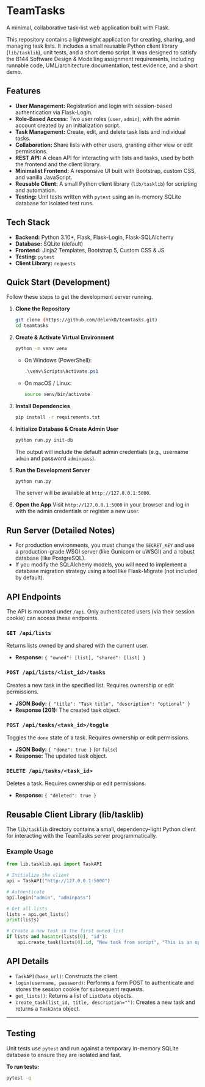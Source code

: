 # TeamTasks

A minimal, collaborative task-list web application built with Flask.

This repository contains a lightweight application for creating, sharing, and managing task lists. It includes a small reusable Python client library (`lib/tasklib`), unit tests, and a short demo script. It was designed to satisfy the B144 Software Design & Modelling assignment requirements, including runnable code, UML/architecture documentation, test evidence, and a short demo.

## Features

-   **User Management:** Registration and login with session-based authentication via Flask-Login.
-   **Role-Based Access:** Two user roles (`user`, `admin`), with the admin account created by an initialization script.
-   **Task Management:** Create, edit, and delete task lists and individual tasks.
-   **Collaboration:** Share lists with other users, granting either view or edit permissions.
-   **REST API:** A clean API for interacting with lists and tasks, used by both the frontend and the client library.
-   **Minimalist Frontend:** A responsive UI built with Bootstrap, custom CSS, and vanilla JavaScript.
-   **Reusable Client:** A small Python client library (`lib/tasklib`) for scripting and automation.
-   **Testing:** Unit tests written with `pytest` using an in-memory SQLite database for isolated test runs.

## Tech Stack

-   **Backend:** Python 3.10+, Flask, Flask-Login, Flask-SQLAlchemy
-   **Database:** SQLite (default)
-   **Frontend:** Jinja2 Templates, Bootstrap 5, Custom CSS & JS
-   **Testing:** `pytest`
-   **Client Library:** `requests`


## Quick Start (Development)

Follow these steps to get the development server running.

1.  **Clone the Repository**
    ```bash
    git clone (https://github.com/delxnkD/teamtasks.git)
    cd teamtasks
    ```

2.  **Create & Activate Virtual Environment**
    ```bash
    python -m venv venv
    ```
    * On Windows (PowerShell):
        ```powershell
        .\venv\Scripts\Activate.ps1
        ```
    * On macOS / Linux:
        ```bash
        source venv/bin/activate
        ```

3.  **Install Dependencies**
    ```bash
    pip install -r requirements.txt
    ```

4.  **Initialize Database & Create Admin User**
    ```bash
    python run.py init-db
    ```
    The output will include the default admin credentials (e.g., username `admin` and password `adminpass`).

5.  **Run the Development Server**
    ```bash
    python run.py
    ```
    The server will be available at `http://127.0.0.1:5000`.

6.  **Open the App**
    Visit `http://127.0.0.1:5000` in your browser and log in with the admin credentials or register a new user.

## Run Server (Detailed Notes)

-   For production environments, you must change the `SECRET_KEY` and use a production-grade WSGI server (like Gunicorn or uWSGI) and a robust database (like PostgreSQL).
-   If you modify the SQLAlchemy models, you will need to implement a database migration strategy using a tool like Flask-Migrate (not included by default).

## API Endpoints

The API is mounted under `/api`. Only authenticated users (via their session cookie) can access these endpoints.

### `GET /api/lists`

Returns lists owned by and shared with the current user.
-   **Response:** ` { "owned": [list], "shared": [list] } `

### `POST /api/lists/<list_id>/tasks`

Creates a new task in the specified list. Requires ownership or edit permissions.
-   **JSON Body:** ` { "title": "Task title", "description": "optional" } `
-   **Response (201):** The created task object.

### `POST /api/tasks/<task_id>/toggle`

Toggles the `done` state of a task. Requires ownership or edit permissions.
-   **JSON Body:** ` { "done": true } ` (or `false`)
-   **Response:** The updated task object.

### `DELETE /api/tasks/<task_id>`

Deletes a task. Requires ownership or edit permissions.
-   **Response:** ` { "deleted": true } `

## Reusable Client Library (lib/tasklib)

The `lib/tasklib` directory contains a small, dependency-light Python client for interacting with the TeamTasks server programmatically.

### Example Usage

```python
from lib.tasklib.api import TaskAPI

# Initialize the client
api = TaskAPI("http://127.0.0.1:5000")

# Authenticate
api.login("admin", "adminpass")

# Get all lists
lists = api.get_lists()
print(lists)

# Create a new task in the first owned list
if lists and hasattr(lists[0], "id"):
    api.create_task(lists[0].id, "New task from script", "This is an optional description.")
```


## API Details

-   `TaskAPI(base_url)`: Constructs the client.
-   `login(username, password)`: Performs a form POST to authenticate and stores the session cookie for subsequent requests.
-   `get_lists()`: Returns a list of `ListData` objects.
-   `create_task(list_id, title, description="")`: Creates a new task and returns a `TaskData` object.

---

## Testing

Unit tests use `pytest` and run against a temporary in-memory SQLite database to ensure they are isolated and fast.

**To run tests:**

```bash
pytest -q    

